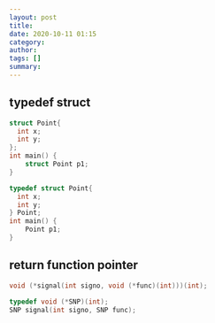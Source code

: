 ```yaml
---
layout: post
title: 
date: 2020-10-11 01:15
category: 
author: 
tags: []
summary: 
---
```


## typedef struct

```c
struct Point{
  int x;
  int y;
};
int main() {
    struct Point p1;
}
```

```c
typedef struct Point{
  int x;
  int y;
} Point;
int main() {
    Point p1;
}
```

## return function pointer

```c
void (*signal(int signo, void (*func)(int)))(int);
```

```c
typedef void (*SNP)(int);
SNP signal(int signo, SNP func);
```
